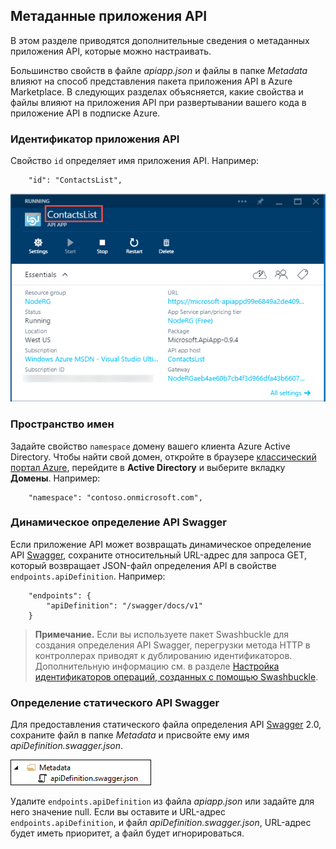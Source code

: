 ## Метаданные приложения API

В этом разделе приводятся дополнительные сведения о метаданных приложения API, которые можно настраивать.

Большинство свойств в файле *apiapp.json* и файлы в папке *Metadata* влияют на способ представления пакета приложения API в Azure Marketplace. В следующих разделах объясняется, какие свойства и файлы влияют на приложения API при развертывании вашего кода в приложение API в подписке Azure.

### Идентификатор приложения API 

Свойство `id` определяет имя приложения API. Например:

		"id": "ContactsList",

![](./media/app-service-api-direct-deploy-metadata/apiappname.png)

### Пространство имен

Задайте свойство `namespace` домену вашего клиента Azure Active Directory. Чтобы найти свой домен, откройте в браузере [классический портал Azure](https://manage.windowsazure.com/), перейдите в **Active Directory** и выберите вкладку **Домены**. Например:

		"namespace": "contoso.onmicrosoft.com",

### Динамическое определение API Swagger

Если приложение API может возвращать динамическое определение API [Swagger](http://swagger.io/), сохраните относительный URL-адрес для запроса GET, который возвращает JSON-файл определения API в свойстве `endpoints.apiDefinition`. Например:

		"endpoints": {
		    "apiDefinition": "/swagger/docs/v1"
		}

> **Примечание.** Если вы используете пакет Swashbuckle для создания определения API Swagger, перегрузки метода HTTP в контроллерах приводят к дублированию идентификаторов. Дополнительную информацию см. в разделе [Настройка идентификаторов операций, созданных с помощью Swashbuckle](../article/app-service-api/app-service-api-dotnet-swashbuckle-customize.md).
  
### Определение статического API Swagger

Для предоставления статического файла определения API [Swagger](http://swagger.io/) 2.0, сохраните файл в папке *Metadata* и присвойте ему имя *apiDefinition.swagger.json*.

![](./media/app-service-api-direct-deploy-metadata/apidefinmetadata.png)

Удалите `endpoints.apiDefinition` из файла *apiapp.json* или задайте для него значение null. Если вы оставите и URL-адрес `endpoints.apiDefinition`, и файл *apiDefinition.swagger.json*, URL-адрес будет иметь приоритет, а файл будет игнорироваться.

<!---HONumber=58_postMigration-->